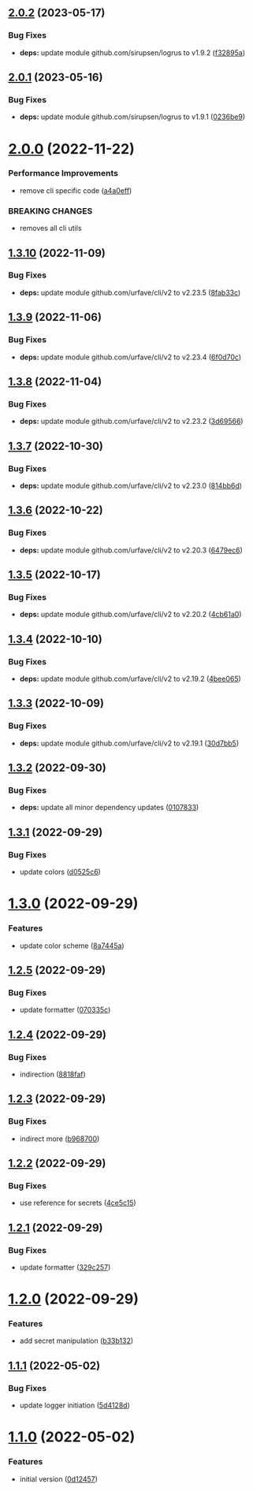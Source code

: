 ## [2.0.2](https://gitlab.kilic.dev/libraries/go-utils/compare/v2.0.1...v2.0.2) (2023-05-17)


### Bug Fixes

* **deps:** update module github.com/sirupsen/logrus to v1.9.2 ([f32895a](https://gitlab.kilic.dev/libraries/go-utils/commit/f32895a65cda45136408a0f9a5fe4cccabf1e259))

## [2.0.1](https://gitlab.kilic.dev/libraries/go-utils/compare/v2.0.0...v2.0.1) (2023-05-16)


### Bug Fixes

* **deps:** update module github.com/sirupsen/logrus to v1.9.1 ([0236be9](https://gitlab.kilic.dev/libraries/go-utils/commit/0236be93d529786d19027d6b9d75ef5c3d6ca7dd))

# [2.0.0](https://gitlab.kilic.dev/libraries/go-utils/compare/v1.3.10...v2.0.0) (2022-11-22)


### Performance Improvements

* remove cli specific code ([a4a0eff](https://gitlab.kilic.dev/libraries/go-utils/commit/a4a0eff791e3ebea76b7fb2cdba0112472980826))


### BREAKING CHANGES

* removes all cli utils

## [1.3.10](https://gitlab.kilic.dev/libraries/go-utils/compare/v1.3.9...v1.3.10) (2022-11-09)


### Bug Fixes

* **deps:** update module github.com/urfave/cli/v2 to v2.23.5 ([8fab33c](https://gitlab.kilic.dev/libraries/go-utils/commit/8fab33cfd5d233e9ccef875b3efa5f41535891e9))

## [1.3.9](https://gitlab.kilic.dev/libraries/go-utils/compare/v1.3.8...v1.3.9) (2022-11-06)


### Bug Fixes

* **deps:** update module github.com/urfave/cli/v2 to v2.23.4 ([6f0d70c](https://gitlab.kilic.dev/libraries/go-utils/commit/6f0d70c223ad49ec1bf29c4e674bca6d6afbfc86))

## [1.3.8](https://gitlab.kilic.dev/libraries/go-utils/compare/v1.3.7...v1.3.8) (2022-11-04)


### Bug Fixes

* **deps:** update module github.com/urfave/cli/v2 to v2.23.2 ([3d69566](https://gitlab.kilic.dev/libraries/go-utils/commit/3d69566d43b02aa990c0ad7679a45970b0fda518))

## [1.3.7](https://gitlab.kilic.dev/libraries/go-utils/compare/v1.3.6...v1.3.7) (2022-10-30)


### Bug Fixes

* **deps:** update module github.com/urfave/cli/v2 to v2.23.0 ([814bb6d](https://gitlab.kilic.dev/libraries/go-utils/commit/814bb6df4f84d172b97808065ce2d8db621e7eba))

## [1.3.6](https://gitlab.kilic.dev/libraries/go-utils/compare/v1.3.5...v1.3.6) (2022-10-22)


### Bug Fixes

* **deps:** update module github.com/urfave/cli/v2 to v2.20.3 ([6479ec6](https://gitlab.kilic.dev/libraries/go-utils/commit/6479ec66b9479a5992f95dd67ea5392d2f4d5576))

## [1.3.5](https://gitlab.kilic.dev/libraries/go-utils/compare/v1.3.4...v1.3.5) (2022-10-17)


### Bug Fixes

* **deps:** update module github.com/urfave/cli/v2 to v2.20.2 ([4cb61a0](https://gitlab.kilic.dev/libraries/go-utils/commit/4cb61a026a5e61eaef9cc4164d7280f43aea5c4f))

## [1.3.4](https://gitlab.kilic.dev/libraries/go-utils/compare/v1.3.3...v1.3.4) (2022-10-10)


### Bug Fixes

* **deps:** update module github.com/urfave/cli/v2 to v2.19.2 ([4bee065](https://gitlab.kilic.dev/libraries/go-utils/commit/4bee065ef56621ab0aaf8b64efd69b834a14a671))

## [1.3.3](https://gitlab.kilic.dev/libraries/go-utils/compare/v1.3.2...v1.3.3) (2022-10-09)


### Bug Fixes

* **deps:** update module github.com/urfave/cli/v2 to v2.19.1 ([30d7bb5](https://gitlab.kilic.dev/libraries/go-utils/commit/30d7bb50a5ef870f2e3cef191a941367ca895041))

## [1.3.2](https://gitlab.kilic.dev/libraries/go-utils/compare/v1.3.1...v1.3.2) (2022-09-30)


### Bug Fixes

* **deps:** update all minor dependency updates ([0107833](https://gitlab.kilic.dev/libraries/go-utils/commit/01078338386e6d60b53fd7930afc0043b7600672))

## [1.3.1](https://gitlab.kilic.dev/libraries/go-utils/compare/v1.3.0...v1.3.1) (2022-09-29)


### Bug Fixes

* update colors ([d0525c6](https://gitlab.kilic.dev/libraries/go-utils/commit/d0525c60312674e3efc9571d335e814f577192eb))

# [1.3.0](https://gitlab.kilic.dev/libraries/go-utils/compare/v1.2.5...v1.3.0) (2022-09-29)


### Features

* update color scheme ([8a7445a](https://gitlab.kilic.dev/libraries/go-utils/commit/8a7445a9a40ebc6fbae7a0101dcd3c1cd2b66afb))

## [1.2.5](https://gitlab.kilic.dev/libraries/go-utils/compare/v1.2.4...v1.2.5) (2022-09-29)


### Bug Fixes

* update formatter ([070335c](https://gitlab.kilic.dev/libraries/go-utils/commit/070335c027e486cf0d582fc39ea250fe8d07646c))

## [1.2.4](https://gitlab.kilic.dev/libraries/go-utils/compare/v1.2.3...v1.2.4) (2022-09-29)


### Bug Fixes

* indirection ([8818faf](https://gitlab.kilic.dev/libraries/go-utils/commit/8818fafe9ddc198a9024a99e61159f72599008ca))

## [1.2.3](https://gitlab.kilic.dev/libraries/go-utils/compare/v1.2.2...v1.2.3) (2022-09-29)


### Bug Fixes

* indirect more ([b968700](https://gitlab.kilic.dev/libraries/go-utils/commit/b968700e12e6a8ce1caeaf3ccc74a03f5a8c813e))

## [1.2.2](https://gitlab.kilic.dev/libraries/go-utils/compare/v1.2.1...v1.2.2) (2022-09-29)


### Bug Fixes

* use reference for secrets ([4ce5c15](https://gitlab.kilic.dev/libraries/go-utils/commit/4ce5c1519c254715680e3f416f5e96c4e87b57e8))

## [1.2.1](https://gitlab.kilic.dev/libraries/go-utils/compare/v1.2.0...v1.2.1) (2022-09-29)


### Bug Fixes

* update formatter ([329c257](https://gitlab.kilic.dev/libraries/go-utils/commit/329c2574142276dc3ae0da41335342983650088d))

# [1.2.0](https://gitlab.kilic.dev/libraries/go-utils/compare/v1.1.2...v1.2.0) (2022-09-29)


### Features

* add secret manipulation ([b33b132](https://gitlab.kilic.dev/libraries/go-utils/commit/b33b132df24ff3acf0bb3705b9d17b33eed1983c))

## [1.1.1](https://gitlab.kilic.dev/libraries/go-utils/compare/v1.1.0...v1.1.1) (2022-05-02)


### Bug Fixes

* update logger initiation ([5d4128d](https://gitlab.kilic.dev/libraries/go-utils/commit/5d4128d932ad87c3064733384b15a3702a398c6b))

# [1.1.0](https://gitlab.kilic.dev/libraries/go-utils/compare/v1.0.0...v1.1.0) (2022-05-02)


### Features

* initial version ([0d12457](https://gitlab.kilic.dev/libraries/go-utils/commit/0d12457cd03a0c4df55ea4811db11fd38e0bdb2d))
